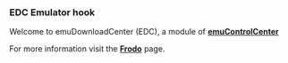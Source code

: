 ### EDC Emulator hook

Welcome to emuDownloadCenter (EDC), a module of [**emuControlCenter**](https://github.com/PhoenixInteractiveNL/emuControlCenter/wiki/)

For more information visit the [**Frodo**](https://github.com/PhoenixInteractiveNL/emuDownloadCenter/wiki/Emulator-frodo#menu) page.
